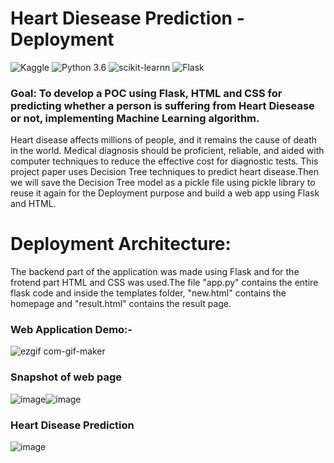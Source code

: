 # Heart Diesease Prediction - Deployment

![Kaggle](https://img.shields.io/badge/Dataset-Kaggle-blue.svg) ![Python 3.6](https://img.shields.io/badge/Python-3.6-brightgreen.svg) ![scikit-learnn](https://img.shields.io/badge/Library-Scikit_Learn-red.svg) ![Flask](https://img.shields.io/badge/Web_Framework-Flask-yellow.svg)
### Goal: To develop a POC using Flask, HTML and CSS for predicting whether a person is suffering from Heart Diesease or not, implementing Machine Learning algorithm.

Heart disease affects millions of people, and it remains the cause of death in the world. Medical diagnosis should be proficient, reliable, and aided with computer techniques to reduce the effective cost for diagnostic tests. This project paper uses Decision Tree techniques to predict heart disease.Then we will  save the Decision Tree model as a pickle file using pickle library to reuse it again for the Deployment purpose and build a web app using Flask and HTML.

# Deployment Architecture:
The backend part of the application was made using Flask and for the frotend part HTML and CSS was used.The file "app.py" contains the entire flask code and inside the templates folder, "new.html" contains the homepage and "result.html" contains the result page.

### Web Application Demo:-

![ezgif com-gif-maker](https://user-images.githubusercontent.com/89068470/155890937-058c0ada-9f99-4feb-8d25-0579f55d930e.gif)

### Snapshot of web page

![image](https://user-images.githubusercontent.com/89068470/155891202-f0511131-672b-4b0e-bb49-755e921a5a0f.png)![image](https://user-images.githubusercontent.com/89068470/155891254-cb0dd9f9-056d-4071-96a5-afbaa961e811.png)


### Heart Disease Prediction

![image](https://user-images.githubusercontent.com/89068470/155891273-0289bb97-118d-4439-965d-de74e3e9ea75.png)

